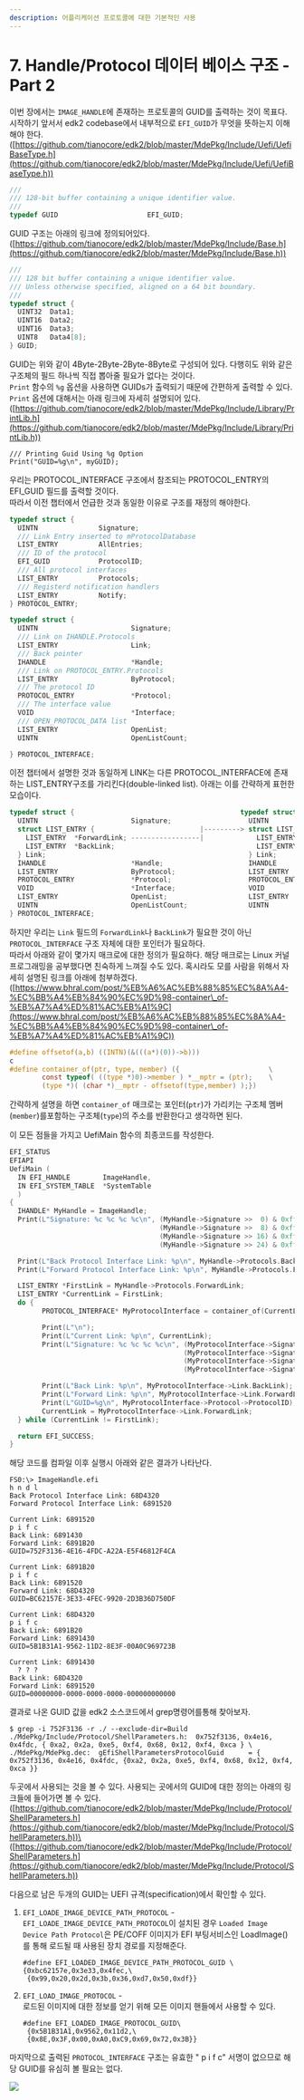 ```yaml
---
description: 어플리케이션 프로토콜에 대한 기본적인 사용
---
```


# 7. Handle/Protocol 데이터 베이스 구조 - Part 2

이번 장에서는 `IMAGE_HANDLE`에 존재하는 프로토콜의 GUID를 출력하는 것이 목표다.\
시작하기 앞서서 edk2 codebase에서 내부적으로 `EFI_GUID`가 무엇을 뜻하는지 이해해야 한다.\
([https://github.com/tianocore/edk2/blob/master/MdePkg/Include/Uefi/UefiBaseType.h](https://github.com/tianocore/edk2/blob/master/MdePkg/Include/Uefi/UefiBaseType.h))

```c
///
/// 128-bit buffer containing a unique identifier value.
///
typedef GUID                      EFI_GUID;
```

GUID 구조는 아래의 링크에 정의되어있다.\
([https://github.com/tianocore/edk2/blob/master/MdePkg/Include/Base.h](https://github.com/tianocore/edk2/blob/master/MdePkg/Include/Base.h))

```c
///
/// 128 bit buffer containing a unique identifier value.
/// Unless otherwise specified, aligned on a 64 bit boundary.
///
typedef struct {
  UINT32  Data1;
  UINT16  Data2;
  UINT16  Data3;
  UINT8   Data4[8];
} GUID;
```

GUID는 위와 같이 4Byte-2Byte-2Byte-8Byte로 구성되어 있다. 다행히도 위와 같은 구조체의 필드 하나씩 직접 뽑아줄 필요가 없다는 것이다.\
`Print` 함수의 `%g` 옵션을 사용하면 GUIDs가 출력되기 때문에 간편하게 출력할 수 있다.\
`Print` 옵션에 대해서는 아래 링크에 자세히 설명되어 있다.\
([https://github.com/tianocore/edk2/blob/master/MdePkg/Include/Library/PrintLib.h](https://github.com/tianocore/edk2/blob/master/MdePkg/Include/Library/PrintLib.h))

```
/// Printing Guid Using %g Option
Print("GUID=%g\n", myGUID);
```

우리는 PROTOCOL\_INTERFACE 구조에서 참조되는 PROTOCOL\_ENTRY의 EFI\_GUID 필드를 출력할 것이다.\
따라서 이전 챕터에서 언급한 것과 동일한 이유로 구조를 재정의 해야한다.

```c
typedef struct {
  UINTN               Signature;
  /// Link Entry inserted to mProtocolDatabase
  LIST_ENTRY          AllEntries;
  /// ID of the protocol
  EFI_GUID            ProtocolID;
  /// All protocol interfaces
  LIST_ENTRY          Protocols;
  /// Registerd notification handlers
  LIST_ENTRY          Notify;
} PROTOCOL_ENTRY;

typedef struct {
  UINTN                       Signature;
  /// Link on IHANDLE.Protocols
  LIST_ENTRY                  Link;
  /// Back pointer
  IHANDLE                     *Handle;
  /// Link on PROTOCOL_ENTRY.Protocols
  LIST_ENTRY                  ByProtocol;
  /// The protocol ID
  PROTOCOL_ENTRY              *Protocol;
  /// The interface value
  VOID                        *Interface;
  /// OPEN_PROTOCOL_DATA list
  LIST_ENTRY                  OpenList;
  UINTN                       OpenListCount;

} PROTOCOL_INTERFACE;
```

이전 챕터에서 설명한 것과 동일하게 LINK는 다른 PROTOCOL\_INTERFACE에 존재하는 LIST\_ENTRY구조를 가리킨다(double-linked list). 아래는 이를 간략하게 표헌한 모습이다.

```c
typedef struct {                                         typedef struct {
  UINTN                       Signature;                   UINTN                       Signature;
  struct LIST_ENTRY {                          |---------> struct LIST_ENTRY {
    LIST_ENTRY  *ForwardLink; -----------------|             LIST_ENTRY  *ForwardLink;
    LIST_ENTRY  *BackLink;                                   LIST_ENTRY  *BackLink;
  } Link;                                                  } Link;
  IHANDLE                     *Handle;                     IHANDLE                     *Handle;
  LIST_ENTRY                  ByProtocol;                  LIST_ENTRY                  ByProtocol;
  PROTOCOL_ENTRY              *Protocol;                   PROTOCOL_ENTRY              *Protocol;
  VOID                        *Interface;                  VOID                        *Interface;
  LIST_ENTRY                  OpenList;                    LIST_ENTRY                  OpenList;
  UINTN                       OpenListCount;               UINTN                       OpenListCount;
} PROTOCOL_INTERFACE;   
```

하지만 우리는 `Link` 필드의 `ForwardLink`나 `BackLink`가 필요한 것이 아닌 `PROTOCOL_INTERFACE` 구조 자체에 대한 포인터가 필요하다.\
따라서 아래와 같이 몇가지 매크로에 대한 정의가 필요하다. 해당 매크로는 Linux 커널 프로그래밍을 공부했다면 친숙하게 느껴질 수도 있다. 혹시라도 모를 사람을 위해서 자세히 설명된 링크를 아래에 첨부하겠다.\
([https://www.bhral.com/post/%EB%A6%AC%EB%88%85%EC%8A%A4-%EC%BB%A4%EB%84%90%EC%9D%98-container\_of-%EB%A7%A4%ED%81%AC%EB%A1%9C](https://www.bhral.com/post/%EB%A6%AC%EB%88%85%EC%8A%A4-%EC%BB%A4%EB%84%90%EC%9D%98-container\_of-%EB%A7%A4%ED%81%AC%EB%A1%9C))

```c
#define offsetof(a,b) ((INTN)(&(((a*)(0))->b)))
c
#define container_of(ptr, type, member) ({                      \
        const typeof( ((type *)0)->member ) *__mptr = (ptr);    \
        (type *)( (char *)__mptr - offsetof(type,member) );})
```

간략하게 설명을 하면 `container_of` 매크로는 포인터(`ptr`)가 가리키는 구조체 멤버(`member`)를포함하는 구조체(`type`)의 주소를 반환한다고 생각하면 된다.

이 모든 점들을 가지고 UefiMain 함수의 최종코드를 작성한다.

```c
EFI_STATUS
EFIAPI
UefiMain (
  IN EFI_HANDLE        ImageHandle,
  IN EFI_SYSTEM_TABLE  *SystemTable
  )
{
  IHANDLE* MyHandle = ImageHandle;
  Print(L"Signature: %c %c %c %c\n", (MyHandle->Signature >>  0) & 0xff,
                                     (MyHandle->Signature >>  8) & 0xff,
                                     (MyHandle->Signature >> 16) & 0xff,
                                     (MyHandle->Signature >> 24) & 0xff);

  Print(L"Back Protocol Interface Link: %p\n", MyHandle->Protocols.BackLink);
  Print(L"Forward Protocol Interface Link: %p\n", MyHandle->Protocols.ForwardLink);

  LIST_ENTRY *FirstLink = MyHandle->Protocols.ForwardLink;
  LIST_ENTRY *CurrentLink = FirstLink;
  do {
        PROTOCOL_INTERFACE* MyProtocolInterface = container_of(CurrentLink, PROTOCOL_INTERFACE, Link);

        Print(L"\n");
        Print(L"Current Link: %p\n", CurrentLink);
        Print(L"Signature: %c %c %c %c\n", (MyProtocolInterface->Signature >>  0) & 0xff,
                                           (MyProtocolInterface->Signature >>  8) & 0xff,
                                           (MyProtocolInterface->Signature >> 16) & 0xff,
                                           (MyProtocolInterface->Signature >> 24) & 0xff);

        Print(L"Back Link: %p\n", MyProtocolInterface->Link.BackLink);
        Print(L"Forward Link: %p\n", MyProtocolInterface->Link.ForwardLink);
        Print(L"GUID=%g\n", MyProtocolInterface->Protocol->ProtocolID);
        CurrentLink = MyProtocolInterface->Link.ForwardLink;
  } while (CurrentLink != FirstLink);

  return EFI_SUCCESS;
}
```

해당 코드를 컴파일 이후 실행시 아래와 같은 결과가 나타난다.

```
FS0:\> ImageHandle.efi
h n d l
Back Protocol Interface Link: 68D4320
Forward Protocol Interface Link: 6891520

Current Link: 6891520
p i f c
Back Link: 6891430
Forward Link: 6891B20
GUID=752F3136-4E16-4FDC-A22A-E5F46812F4CA

Current Link: 6891B20
p i f c
Back Link: 6891520
Forward Link: 68D4320
GUID=BC62157E-3E33-4FEC-9920-2D3B36D750DF

Current Link: 68D4320
p i f c
Back Link: 6891B20
Forward Link: 6891430
GUID=5B1B31A1-9562-11D2-8E3F-00A0C969723B

Current Link: 6891430
  ? ? ?
Back Link: 68D4320
Forward Link: 6891520
GUID=00000000-0000-0000-0000-000000000000
```

결과로 나온 GUID 값을 edk2 소스코드에서 grep명령어를통해 찾아보자.

```
$ grep -i 752F3136 -r ./ --exclude-dir=Build
./MdePkg/Include/Protocol/ShellParameters.h:  0x752f3136, 0x4e16, 0x4fdc, { 0xa2, 0x2a, 0xe5, 0xf4, 0x68, 0x12, 0xf4, 0xca } \
./MdePkg/MdePkg.dec:  gEfiShellParametersProtocolGuid      = { 0x752f3136, 0x4e16, 0x4fdc, {0xa2, 0x2a, 0xe5, 0xf4, 0x68, 0x12, 0xf4, 0xca }}
```

두곳에서 사용되는 것을 볼 수 있다. 사용되는 곳에서의 GUID에 대한 정의는 아래의 링크들에 들어가면 볼 수 있다.\
([https://github.com/tianocore/edk2/blob/master/MdePkg/Include/Protocol/ShellParameters.h](https://github.com/tianocore/edk2/blob/master/MdePkg/Include/Protocol/ShellParameters.h))\
([https://github.com/tianocore/edk2/blob/master/MdePkg/Include/Protocol/ShellParameters.h](https://github.com/tianocore/edk2/blob/master/MdePkg/Include/Protocol/ShellParameters.h))

다음으로 남은 두개의 GUID는 UEFI 규격(specification)에서 확인할 수 있다.

1.  `EFI_LOADE_IMAGE_DEVICE_PATH_PROTOCOL` -\
    `EFI_LOADE_IMAGE_DEVICE_PATH_PROTOCOL`이 설치된 경우 `Loaded Image Device Path Protocol`은 PE/COFF 이미지가 EFI 부팅서비스인 LoadImage()를 통해 로드될 때 사용된 장치 경로를 지정해준다.

    ```
    #define EFI_LOADED_IMAGE_DEVICE_PATH_PROTOCOL_GUID \
    {0xbc62157e,0x3e33,0x4fec,\
     {0x99,0x20,0x2d,0x3b,0x36,0xd7,0x50,0xdf}}
    ```
2.  `EFI_LOAD_IMAGE_PROTOCOL` -\
    로드된 이미지에 대한 정보를 얻기 위해 모든 이미지 핸들에서 사용할 수 있다.

    ```
    #define EFI_LOADED_IMAGE_PROTOCOL_GUID\
     {0x5B1B31A1,0x9562,0x11d2,\
     {0x8E,0x3F,0x00,0xA0,0xC9,0x69,0x72,0x3B}}
    ```

마지막으로 출력된 `PROTOCOL_INTERFACE` 구조는 유효한 " p i f c" 서명이 없으므로 해당 GUID를 유심히 볼 필요는 없다.

![](<.gitbook/assets/image (5) (1).png>)
